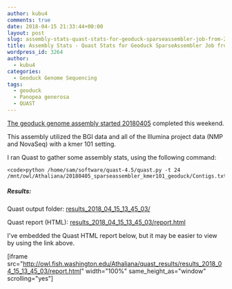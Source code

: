 ```yaml
---
author: kubu4
comments: true
date: 2018-04-15 21:33:44+00:00
layout: post
slug: assembly-stats-quast-stats-for-geoduck-sparseassembler-job-from-20180405
title: Assembly Stats - Quast Stats for Geoduck SparseAssembler Job from 20180405
wordpress_id: 3264
author:
  - kubu4
categories:
  - Geoduck Genome Sequencing
tags:
  - geoduck
  - Panopea generosa
  - QUAST
---
```


[The geoduck genome assembly started 20180405](http://onsnetwork.org/kubu4/2018/04/05/genome-assembly-sparseassembler-geoduck-genomic-data-kmer101/) completed this weekend.

This assembly utilized the BGI data and all of the Illumina project data (NMP and NovaSeq) with a kmer 101 setting.

I ran Quast to gather some assembly stats, using the following command:


    
    <code>python /home/sam/software/quast-4.5/quast.py -t 24 /mnt/owl/Athaliana/20180405_sparseassembler_kmer101_geoduck/Contigs.txt</code>





##### Results:



Quast output folder: [results_2018_04_15_13_45_03/](http://owl.fish.washington.edu/Athaliana/quast_results/results_2018_04_15_13_45_03/)

Quast report (HTML): [results_2018_04_15_13_45_03/report.html](http://owl.fish.washington.edu/Athaliana/quast_results/results_2018_04_15_13_45_03/report.html)

I've embedded the Quast HTML report below, but it may be easier to view by using the link above.

[iframe src="http://owl.fish.washington.edu/Athaliana/quast_results/results_2018_04_15_13_45_03/report.html" width="100%" same_height_as="window" scrolling="yes"]

